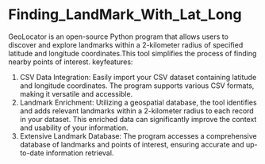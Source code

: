 # Finding_LandMark_With_Lat_Long
GeoLocator is an open-source Python program that allows users to discover and explore landmarks within a 2-kilometer radius of specified latitude and longitude coordinates.This tool simplifies the process of finding nearby points of interest.
keyfeatures:
1. CSV Data Integration: Easily import your CSV dataset containing latitude and longitude coordinates. The program supports various CSV formats, making it versatile and accessible.
2. Landmark Enrichment: Utilizing a geospatial database, the tool identifies and adds relevant landmarks within a 2-kilometer radius to each record in your dataset. This enriched data can significantly improve the context and usability of your information.
3. Extensive Landmark Database: The program accesses a comprehensive database of landmarks and points of interest, ensuring accurate and up-to-date information retrieval.
